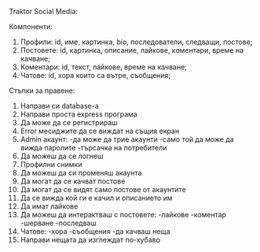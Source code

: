 Traktor Social Media:

Компоненти:
1. Профили: id, име, картинка, bio, последователи, следващи, постове;
2. Постовете: id, картинка, описание, лайкове, коментари, време на качване;
3. Коментари: id, текст, лайкове, време на качване;
4. Чатове: id, хора които са вътре, съобщения;

Стъпки за правене:
1. Направи си database-a
2. Направи проста express програма
3. Да може да се регистрираш
4. Error месиджите да се виждат на същия екран
5. Admin акаунт:
    -да може да трие акаунти
    -само той да може да вижда паролите
    -търсачка на потребители
6. Да можеш да се логнеш
7. Профилни снимки
8. Да можеш да си променяш акаунта
9. Да могат да се качват постове
10. Да могат да се видят само постове от акаунтите
11. Да се вижда кой ги е качил и описанието им
12. Да имат лайкове
13. Да можеш да интерактваш с постовете:
    -лайкове
    -коментар
    -шерване
    -последваш
14. Чатове:
    -хора
    -съобщения
    -да качваш неща
15. Направи нещата да изглеждат по-хубаво